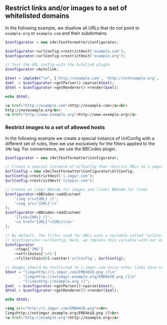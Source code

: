 ## Restrict links and/or images to a set of whitelisted domains

In the following example, we disallow all URLs that do not point to `example.org` or `example.com` and their subdomains.

```php
$configurator = new s9e\TextFormatter\Configurator;

$configurator->urlConfig->restrictHost('example.com');
$configurator->urlConfig->restrictHost('example.org');

// Test the URL config with the Autolink plugin
$configurator->Autolink;

$text = implode("\n", ['http://example.com', 'http://notexample.org', 'http://www.example.org']);
$xml  = $configurator->getParser()->parse($text);
$html = $configurator->getRenderer()->render($xml);

echo $html;
```
```html
<a href="http://example.com">http://example.com</a><br>
http://notexample.org<br>
<a href="http://www.example.org">http://www.example.org</a>
```

### Restrict images to a set of allowed hosts

In the following example we create a special instance of UrlConfig with a different set of rules, then we use exclusively for the filters applied to the `IMG` tag. For convenience, we use the BBCodes plugin.

```php
$configurator = new s9e\TextFormatter\Configurator;

// Create a special instance of UrlConfig that restrict URLs to i.imgur.com and tinypic.com
$urlConfig = new s9e\TextFormatter\Configurator\UrlConfig;
$urlConfig->restrictHost('i.imgur.com');
$urlConfig->restrictHost('tinypic.com');

// Create an [img] BBCode for images and [link] BBCode for links
$configurator->BBCodes->addCustom(
	'[img src={URL} /]',
	'<img src="{URL}"/>'
);
$configurator->BBCodes->addCustom(
	'[link={URL} /]',
	'<a href="{URL}">{URL}</a>'
);

// By default, the filter used for URLs uses a variable called "urlConfig" which points to
// $configurator->urlConfig. Here, we replace this variable with our own instance of UrlConfig
$configurator
	->tags['IMG']
	->attributes['src']
	->filterChain[0]->setVar('urlConfig', $urlConfig);

// Images should be restricted to i.imgur.com while other links have no restrictions
$text = "[img=http://i.imgur.com/EMD4m1Q.png /]\n"
      . "[img=http://notimgur.example.org/EMD4m1Q.png /]\n"
      . "[link=http://example.org /]";
$xml  = $configurator->getParser()->parse($text);
$html = $configurator->getRenderer()->render($xml);

echo $html;
```
```html
<img src="http://i.imgur.com/EMD4m1Q.png"><br>
[img=http://notimgur.example.org/EMD4m1Q.png /]<br>
<a href="http://example.org">http://example.org</a>
```
